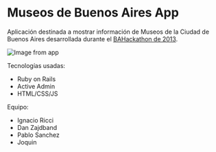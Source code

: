 Museos de Buenos Aires App
====================================

Aplicación destinada a mostrar información de Museos de la Ciudad de Buenos Aires desarrollada durante el [BAHackathon de 2013](https://twitter.com/search?q=%23BAHackathon&src=typd).

![Image from app](http://f.cl.ly/items/1J013f0M0K1p0m0c0n26/Screen%20Shot%202013-05-11%20at%208.16.48%20PM.png)

Tecnologías usadas:

- Ruby on Rails
- Active Admin
- HTML/CSS/JS

Equipo:

- Ignacio Ricci
- Dan Zajdband
- Pablo Sanchez
- Joquin
